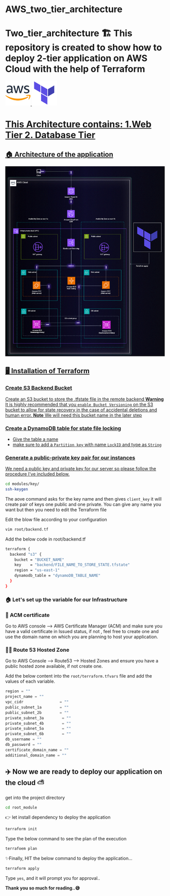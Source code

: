 # AWS_two_tier_architecture

# Two_tier_architecture 🏗 This repository is created to show how to deploy 2-tier application on AWS Cloud with the help of Terraform
<a href="https://aws.amazon.com" target="_blank" rel="noreferrer"> <img src="https://raw.githubusercontent.com/devicons/devicon/master/icons/amazonwebservices/amazonwebservices-original-wordmark.svg" alt="aws" width="80" height="80"/> </a>  <a href="https://www.terraform.io/" target="_blank" rel="noreferrer"> <img src="https://raw.githubusercontent.com/devicons/devicon/master/icons/terraform/terraform-original.svg" alt="Terraform" width="80" height="80"/> 
# This Architecture contains: 1.Web Tier 2. Database Tier
## 🏠 Architecture of the application
![](https://github.com/Sanam02/AWS_two_tier_architecture/blob/main/images/2tierarchitecture.gif)
## 🖥️ Installation of Terraform
### Create S3 Backend Bucket
Create an S3 bucket to store the .tfstate file in the remote backend
**Warning** It is highly recommended that you `enable Bucket Versioning` on the S3 bucket to allow for state recovery in the case of accidental deletions and human error.
**Note** We will need this bucket name in the later step
### Create a DynamoDB table for state file locking
- Give the table a name
- make sure to add a `Partition key` with name `LockID` and type as `String`

### Generate a public-private key pair for our instances
We need a public key and private key for our server so please follow the procedure I've included below.

```sh
cd modules/key/
ssh-keygen
```
The aove command asks for the key name and then gives `client_key` it will create pair of keys one public and one private. You can give any name you want but then you need to edit the Terraform file

Edit the blow file according to your configuration
```sh
vim root/backend.tf
```
Add the below code in root/backend.tf
```sh
terraform {
  backend "s3" {
    bucket = "BUCKET_NAME"
    key    = "backend/FILE_NAME_TO_STORE_STATE.tfstate"
    region = "us-east-1"
    dynamodb_table = "dynamoDB_TABLE_NAME"
  }
}
```
### 🏠 Let's set up the variable for our Infrastructure
### 🔐 ACM certificate
Go to AWS console --> AWS Certificate Manager (ACM) and make sure you have a valid certificate in Issued status, if not , feel free to create one and use the domain name on which you are planning to host your application.
### 👨‍💻 Route 53 Hosted Zone
Go to AWS Console --> Route53 --> Hosted Zones and ensure you have a public hosted zone available, if not create one.

Add the below content into the `root/terraform.tfvars` file and add the values of each variable.
```javascript
region = ""
project_name = ""
vpc_cidr                = ""
public_subnet_1a        = ""
public_subnet_2b        = ""
private_subnet_3a        = ""
private_subnet_4b        = ""
private_subnet_5a        = ""
private_subnet_6b        = ""
db_username = ""
db_password = ""
certificate_domain_name = ""
additional_domain_name = ""

```

## ✈️ Now we are ready to deploy our application on the cloud ⛅
get into the project directory
```sh
cd root_module
```
👉 let install dependency to deploy the application 

```sh
terraform init
```

Type the below command to see the plan of the execution
```sh
terrafoem plan
```

✨Finally, HIT the below command to deploy the application...
```sh
terraform apply 
```

Type `yes`, and it will prompt you for approval..

**Thank you so much for reading..😅**
